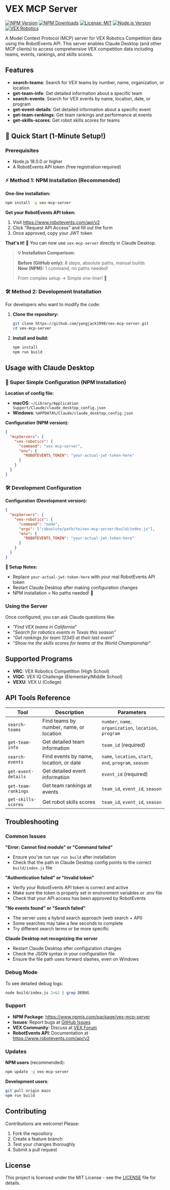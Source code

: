 # VEX MCP Server

[![NPM Version](https://img.shields.io/npm/v/vex-mcp-server.svg)](https://www.npmjs.com/package/vex-mcp-server)
[![NPM Downloads](https://img.shields.io/npm/dm/vex-mcp-server.svg)](https://www.npmjs.com/package/vex-mcp-server)
[![License: MIT](https://img.shields.io/badge/License-MIT-yellow.svg)](https://opensource.org/licenses/MIT)
[![Node.js Version](https://img.shields.io/badge/node-%3E%3D18.0.0-brightgreen)](https://nodejs.org/)
[![VEX Robotics](https://img.shields.io/badge/VEX-Robotics-orange)](https://www.vexrobotics.com/)

A Model Context Protocol (MCP) server for VEX Robotics Competition data using the RobotEvents API. This server enables Claude Desktop (and other MCP clients) to access comprehensive VEX competition data including teams, events, rankings, and skills scores.

## Features

- **search-teams**: Search for VEX teams by number, name, organization, or location
- **get-team-info**: Get detailed information about a specific team
- **search-events**: Search for VEX events by name, location, date, or program
- **get-event-details**: Get detailed information about a specific event
- **get-team-rankings**: Get team rankings and performance at events  
- **get-skills-scores**: Get robot skills scores for teams

## 🚀 Quick Start (1-Minute Setup!)

### Prerequisites
- Node.js 18.0.0 or higher
- A RobotEvents API token (free registration required)

### ⚡ Method 1: NPM Installation (Recommended)

**One-line installation:**
```bash
npm install -g vex-mcp-server
```

**Get your RobotEvents API token:**
1. Visit https://www.robotevents.com/api/v2
2. Click "Request API Access" and fill out the form  
3. Once approved, copy your JWT token

**That's it!** 🎉 You can now use `vex-mcp-server` directly in Claude Desktop.

> **💡 Installation Comparison:**
> 
> **Before (GitHub only):** 8 steps, absolute paths, manual builds  
> **Now (NPM):** 1 command, no paths needed! 
> 
> From complex setup → Simple one-liner! 🚀

### 🛠️ Method 2: Development Installation

For developers who want to modify the code:

1. **Clone the repository:**
   ```bash
   git clone https://github.com/yangjack1998/vex-mcp-server.git
   cd vex-mcp-server
   ```

2. **Install and build:**
   ```bash
   npm install
   npm run build
   ```

## Usage with Claude Desktop

### 🎯 Super Simple Configuration (NPM Installation)

**Location of config file:**
- **macOS**: `~/Library/Application Support/Claude/claude_desktop_config.json`
- **Windows**: `%APPDATA%/Claude/claude_desktop_config.json`

**Configuration (NPM version):**
```json
{
  "mcpServers": {
    "vex-robotics": {
      "command": "vex-mcp-server",
      "env": {
        "ROBOTEVENTS_TOKEN": "your-actual-jwt-token-here"
      }
    }
  }
}
```

### 🛠️ Development Configuration

**Configuration (Development version):**
```json
{
  "mcpServers": {
    "vex-robotics": {
      "command": "node",
      "args": ["/absolute/path/to/vex-mcp-server/build/index.js"],
      "env": {
        "ROBOTEVENTS_TOKEN": "your-actual-jwt-token-here"
      }
    }
  }
}
```

**📝 Setup Notes:**
- Replace `your-actual-jwt-token-here` with your real RobotEvents API token
- Restart Claude Desktop after making configuration changes
- NPM installation = No paths needed! 🎉

### Using the Server

Once configured, you can ask Claude questions like:
- *"Find VEX teams in California"*
- *"Search for robotics events in Texas this season"*
- *"Get rankings for team 12345 at their last event"*
- *"Show me the skills scores for teams at the World Championship"*

## Supported Programs

- **VRC**: VEX Robotics Competition (High School)
- **VIQC**: VEX IQ Challenge (Elementary/Middle School)
- **VEXU**: VEX U (College)

## API Tools Reference

| Tool | Description | Parameters |
|------|-------------|------------|
| `search-teams` | Find teams by number, name, or location | `number`, `name`, `organization`, `location`, `program` |
| `get-team-info` | Get detailed team information | `team_id` (required) |
| `search-events` | Find events by name, location, or date | `name`, `location`, `start`, `end`, `program`, `season` |
| `get-event-details` | Get detailed event information | `event_id` (required) |
| `get-team-rankings` | Get team rankings at events | `team_id`, `event_id`, `season` |
| `get-skills-scores` | Get robot skills scores | `team_id`, `event_id`, `season` |

## Troubleshooting

### Common Issues

**"Error: Cannot find module" or "Command failed"**
- Ensure you've run `npm run build` after installation
- Check that the path in Claude Desktop config points to the correct `build/index.js` file

**"Authentication failed" or "Invalid token"**
- Verify your RobotEvents API token is correct and active
- Make sure the token is properly set in environment variables or .env file
- Check that your API access has been approved by RobotEvents

**"No events found" or "Search failed"**
- The server uses a hybrid search approach (web search + API)
- Some searches may take a few seconds to complete
- Try different search terms or be more specific

**Claude Desktop not recognizing the server**
- Restart Claude Desktop after configuration changes
- Check the JSON syntax in your configuration file
- Ensure the file path uses forward slashes, even on Windows

### Debug Mode

To see detailed debug logs:
```bash
node build/index.js 2>&1 | grep DEBUG
```

### Support

- **NPM Package**: https://www.npmjs.com/package/vex-mcp-server
- **Issues**: Report bugs at [GitHub Issues](https://github.com/yangjack1998/vex-mcp-server/issues)
- **VEX Community**: Discuss at [VEX Forum](https://www.vexforum.com/)
- **RobotEvents API**: Documentation at https://www.robotevents.com/api/v2

### Updates

**NPM users** (recommended):
```bash
npm update -g vex-mcp-server
```

**Development users**:
```bash
git pull origin main
npm run build
```

## Contributing

Contributions are welcome! Please:
1. Fork the repository
2. Create a feature branch
3. Test your changes thoroughly
4. Submit a pull request

## License

This project is licensed under the MIT License - see the [LICENSE](LICENSE) file for details.